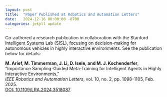 ```yaml
---
layout: post
title:  "Paper Published at Robotics and Automation Letters"
date:   2024-12-16 00:00:00 -0700
categories: jekyll update
---
```


<p>
  Co-authored a research publication in collaboration with the Stanford Intelligent Systems Lab (SISL), focusing on decision-making for autonomous vehicles in highly interactive environments. See the publication below for details:
</p>

<p>
  <strong>M. Arief, M. Timmerman, J. Li, D. Isele, and M. J. Kochenderfer</strong>, 
  <br>
  "Importance Sampling-Guided Meta-Training for Intelligent Agents in Highly Interactive Environments," 
  <br>
  <em>IEEE Robotics and Automation Letters</em>, vol. 10, no. 2, pp. 1098-1105, Feb. 2025.
  <br>
  <a href="https://doi.org/10.1109/LRA.2024.3518087" target="_blank">DOI: 10.1109/LRA.2024.3518087</a>
</p>


